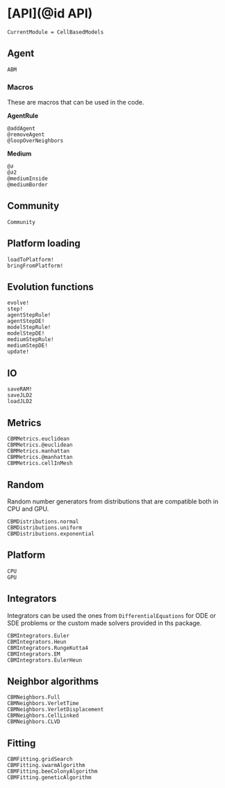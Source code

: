 # [**API**](@id API)

```@meta
CurrentModule = CellBasedModels
```
## Agent

```@docs
ABM
```

### Macros
These are macros that can be used in the code.

**AgentRule**
```@docs
@addAgent
@removeAgent
@loopOverNeighbors
```

**Medium**
```@docs
@∂
@∂2
@mediumInside
@mediumBorder
```

## Community

```@docs
Community
```

## Platform loading

```@docs
loadToPlatform!
bringFromPlatform!
```

## Evolution functions

```@docs
evolve!
step!
agentStepRule!
agentStepDE!
modelStepRule!
modelStepDE!
mediumStepRule!
mediumStepDE!
update!
```

## IO
```@docs
saveRAM!
saveJLD2
loadJLD2
```

## Metrics
```@docs
CBMMetrics.euclidean
CBMMetrics.@euclidean
CBMMetrics.manhattan
CBMMetrics.@manhattan
CBMMetrics.cellInMesh
```

## Random
Random number generators from distributions that are compatible both in CPU and GPU.

```@docs
CBMDistributions.normal
CBMDistributions.uniform
CBMDistributions.exponential
```

## Platform
```@docs
CPU
GPU
```

## Integrators

Integrators can be used the ones from `DifferentialEquations` for ODE or SDE problems or the custom made solvers provided in ths package.

```@docs
CBMIntegrators.Euler
CBMIntegrators.Heun
CBMIntegrators.RungeKutta4
CBMIntegrators.EM
CBMIntegrators.EulerHeun
```

## Neighbor algorithms

```@docs
CBMNeighbors.Full
CBMNeighbors.VerletTime
CBMNeighbors.VerletDisplacement
CBMNeighbors.CellLinked
CBMNeighbors.CLVD
```

## Fitting

```@docs
CBMFitting.gridSearch
CBMFitting.swarmAlgorithm
CBMFitting.beeColonyAlgorithm
CBMFitting.geneticAlgorithm
```